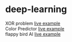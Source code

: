 # deep-learning


XOR problem <a href="https://zaabta.github.io/deep-learning/Neural-Networks/XOR-problem"> live example</a></br>
Color Predictor <a href="https://zaabta.github.io/deep-learning/Neural-Networks/Neural-Network-Color-Predictor/"> live example</a></br>
flappy bird AI <a href="https://zaabta.github.io/deep-learning/p5-1/"> live example</a></br>
